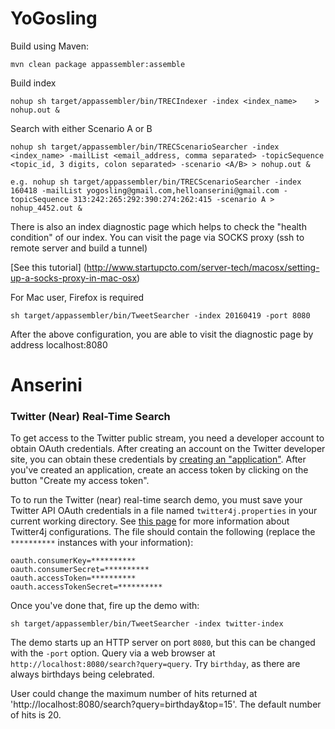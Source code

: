 YoGosling
========

Build using Maven:

```
mvn clean package appassembler:assemble
```

Build index 

```
nohup sh target/appassembler/bin/TRECIndexer -index <index_name>    > nohup.out &

```

Search with either Scenario A or B

```
nohup sh target/appassembler/bin/TRECScenarioSearcher -index <index_name> -mailList <email_address, comma separated> -topicSequence <topic_id, 3 digits, colon separated> -scenario <A/B> > nohup.out &

e.g. nohup sh target/appassembler/bin/TRECScenarioSearcher -index 160418 -mailList yogosling@gmail.com,helloanserini@gmail.com -topicSequence 313:242:265:292:390:274:262:415 -scenario A > nohup_4452.out &

```

There is also an index diagnostic page which helps to check the "health condition" of our index. You can visit the page via SOCKS proxy (ssh to remote server and build a tunnel)

[See this tutorial] (http://www.startupcto.com/server-tech/macosx/setting-up-a-socks-proxy-in-mac-osx)


For Mac user, Firefox is required

```
sh target/appassembler/bin/TweetSearcher -index 20160419 -port 8080
```
After the above configuration, you are able to visit the diagnostic page by address localhost:8080



Anserini
========

### Twitter (Near) Real-Time Search

To get access to the Twitter public stream, you need a developer account to obtain OAuth credentials. After creating an account on the Twitter developer site, you can obtain these credentials by [creating an "application"](https://dev.twitter.com/apps/new). After you've created an application, create an access token by clicking on the button "Create my access token".

To to run the Twitter (near) real-time search demo, you must save your Twitter API OAuth credentials in a file named `twitter4j.properties` in your current working directory. See [this page](http://twitter4j.org/en/configuration.html) for more information about Twitter4j configurations. The file should contain the following (replace the `**********` instances with your information):

```
oauth.consumerKey=**********
oauth.consumerSecret=**********
oauth.accessToken=**********
oauth.accessTokenSecret=**********
```

Once you've done that, fire up the demo with:

```
sh target/appassembler/bin/TweetSearcher -index twitter-index
```

The demo starts up an HTTP server on port `8080`, but this can be changed with the `-port` option. Query via a web browser at `http://localhost:8080/search?query=query`. Try `birthday`, as there are always birthdays being celebrated. 

User could change the maximum number of hits returned at 'http://localhost:8080/search?query=birthday&top=15'. The default number of hits is 20. 
